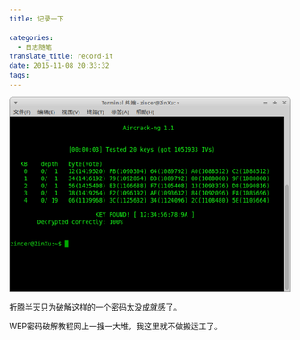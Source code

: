 ```yaml
---
title: 记录一下

categories:
  - 日志随笔
translate_title: record-it
date: 2015-11-08 20:33:32
tags:
---
```


![](/assets/img/blogimgs/capture/wep_crack.png)

折腾半天只为破解这样的一个密码太没成就感了。

WEP密码破解教程网上一搜一大堆，我这里就不做搬运工了。
